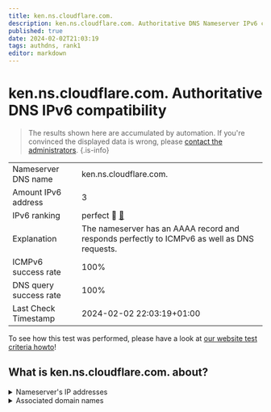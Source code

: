 ```yaml
---
title: ken.ns.cloudflare.com.
description: ken.ns.cloudflare.com. Authoritative DNS Nameserver IPv6 compatibility
published: true
date: 2024-02-02T21:03:19
tags: authdns, rank1
editor: markdown
---
```


# ken.ns.cloudflare.com. Authoritative DNS IPv6 compatibility

> The results shown here are accumulated by automation. If you're convinced the displayed data is wrong, please [contact the administrators](/howto/chat). 
{.is-info}




|   |   |
| - | - |
| Nameserver DNS name | ken.ns.cloudflare.com.
| Amount IPv6 address | 3
| IPv6 ranking | perfect :1st_place_medal: [🔗](/howto/ranking) |
| Explanation | The nameserver has an AAAA record and responds perfectly to ICMPv6 as well as DNS requests. |
| ICMPv6 success rate | 100%|
| DNS query success rate | 100% |
| Last Check Timestamp | 2024-02-02 22:03:19+01:00 |

To see how this test was performed, please have a look at [our website test criteria howto](/howto/testcriteria/authdns)!


## What is ken.ns.cloudflare.com. about?




<details>
<summary>Nameserver's IP addresses</summary>

2a06:98c1:50::ac40:217f

2606:4700:58::adf5:3b7f

2803:f800:50::6ca2:c17f

</details>



<details>
<summary>Associated domain names</summary>

www.bol.de

</details>
